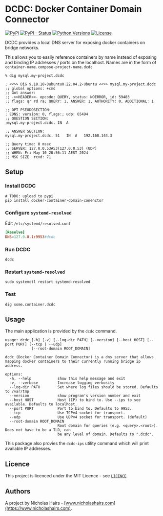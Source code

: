 # DCDC: Docker Container Domain Connector

[![PyPi](https://img.shields.io/pypi/v/docker-container-domain-connector.svg)](https://pypi.python.org/pypi/docker-container-domain-connector/)
[![PyPI - Status](https://img.shields.io/pypi/status/docker-container-domain-connector)](https://pypi.python.org/pypi/docker-container-domain-connector/)
[![Python Versions](https://img.shields.io/pypi/pyversions/docker-container-domain-connector.svg)](https://github.com/nhairs/docker-container-domain-connector)
[![License](https://img.shields.io/github/license/nhairs/docker-container-domain-connector.svg)](https://github.com/nhairs/docker-container-domain-connector)

DCDC provides a local DNS server for exposing docker containers on bridge networks.

This allows you to easily reference containers by name instead of exposing and binding IP addresses / ports on the localhost. Names are in the form of `container-name.compose-project-name.dcdc`

```console
% dig mysql.my-project.dcdc

; <<>> DiG 9.18.18-0ubuntu0.22.04.2-Ubuntu <<>> mysql.my-project.dcdc
;; global options: +cmd
;; Got answer:
;; ->>HEADER<<- opcode: QUERY, status: NOERROR, id: 59483
;; flags: qr rd ra; QUERY: 1, ANSWER: 1, AUTHORITY: 0, ADDITIONAL: 1

;; OPT PSEUDOSECTION:
; EDNS: version: 0, flags:; udp: 65494
;; QUESTION SECTION:
;mysql.my-project.dcdc.	IN	A

;; ANSWER SECTION:
mysql.my-project.dcdc. 51	IN	A	192.168.144.3

;; Query time: 0 msec
;; SERVER: 127.0.0.53#53(127.0.0.53) (UDP)
;; WHEN: Fri May 10 20:56:11 AEST 2024
;; MSG SIZE  rcvd: 71
```

## Setup

### Install DCDC

```shell
# TODO: upload to pypi
pip install docker-container-domain-conenctor
```

### Configure `systemd-resolved`

Edit `/etc/systemd/resolved.conf`

```conf
[Resolve]
DNS=127.0.0.1:9953#dcdc
```

### Run DCDC

```shell
dcdc
```

### Restart `systemd-resolved`

```shell
sudo systemctl restart systemd-resolved
```

### Test

```shell
dig some.container.dcdc
```

## Usage

The main application is provided by the `dcdc` command.

```
usage: dcdc [-h] [-v] [--log-dir PATH] [--version] [--host HOST] [--port PORT] [--tcp | --udp]
            [--root-domain ROOT_DOMAIN]

dcdc (Docker Container Domain Connector) is a dns server that allows mapping docker containers to their currently running bridge ip address.

options:
  -h, --help            show this help message and exit
  -v, --verbose         Increase logging verbosity
  --log-dir PATH        Set where log files should be stored. Defaults to /var/tmp
  --version             show program's version number and exit
  --host HOST           Host (IP) to bind to. Use --ips to see available. Defaults to localhost.
  --port PORT           Port to bind to. Defaults to 9953.
  --tcp                 Use TCPv4 socket for transport.
  --udp                 Use UDPv4 socket for transport. (default)
  --root-domain ROOT_DOMAIN
                        Root domain for queries (e.g. <query>.<root>). Does not have to be a TLD, can
                        be any level of domain. Defaults to ".dcdc".
```

This package also provies the `dcdc-ips` utility command which will print available IP addresses.

## Licence
This project is licenced under the MIT Licence - see [`LICENCE`](https://github.com/nhairs/docker-container-domain-connector/blob/main/LICENCE).


## Authors
A project by Nicholas Hairs - [www.nicholashairs.com](https://www.nicholashairs.com).
